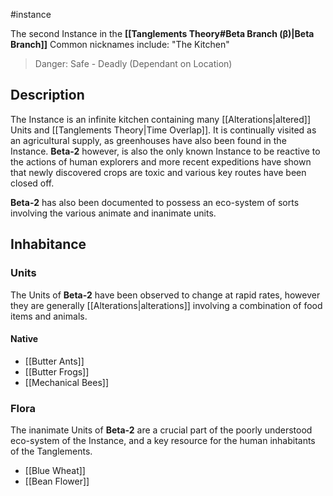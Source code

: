 #instance 

The second Instance in the **[[Tanglements Theory#Beta Branch (β)|Beta Branch]]** Common nicknames include: "The Kitchen"

> Danger: Safe - Deadly (Dependant on Location)

## Description

The Instance is an infinite kitchen containing many [[Alterations|altered]] Units and [[Tanglements Theory|Time Overlap]]. It is continually visited as an agricultural supply, as greenhouses have also been found in the Instance. **Beta-2** however, is also the only known Instance to be reactive to the actions of human explorers and more recent expeditions have shown that newly discovered crops are toxic and various key routes have been closed off.

**Beta-2** has also been documented to possess an eco-system of sorts involving the various animate and inanimate units.

## Inhabitance
### Units
The Units of **Beta-2** have been observed to change at rapid rates, however they are generally [[Alterations|alterations]] involving a combination of food items and animals.

#### Native

- [[Butter Ants]]
- [[Butter Frogs]]
- [[Mechanical Bees]]

### Flora
The inanimate Units of **Beta-2** are a crucial part of the poorly understood eco-system of the Instance, and a key resource for the human inhabitants of the Tanglements.

- [[Blue Wheat]]
- [[Bean Flower]]